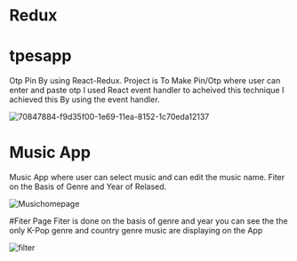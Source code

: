 # Redux
# tpesapp
Otp Pin By using React-Redux.
Project is To Make Pin/Otp where user can enter and paste otp 
I used React event handler to acheived this technique
I achieved this By using the event handler.


![70847884-f9d35f00-1e69-11ea-8152-1c70eda12137](https://user-images.githubusercontent.com/101575981/184169523-2f4b0d72-7e79-4246-a12b-438e082fe038.gif)

# Music App
Music App where user can select music and can edit the music name.
Fiter on the Basis of Genre and Year of Relased.


![Musichomepage](https://user-images.githubusercontent.com/101575981/184173686-20c81596-9361-4648-8c4e-e601aa290482.PNG)

#Fiter Page
Fiter is done on the basis of genre and year you can see the the only K-Pop genre  and country genre music are displaying on the App


![filter](https://user-images.githubusercontent.com/101575981/184173697-461e5435-5e2c-42a0-9ee9-b3bddab515ce.PNG)
